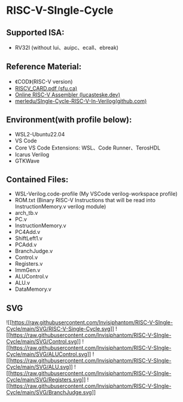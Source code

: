 # RISC-V-SIngle-Cycle
## Supported ISA:
- RV32I (without lui、auipc、ecall、ebreak)
## Reference Material:
- 《COD》(RISC-V version)
- [RISCV_CARD.pdf (sfu.ca)](https://www.cs.sfu.ca/~ashriram/Courses/CS295/assets/notebooks/RISCV/RISCV_CARD.pdf)
- [Online RISC-V Assembler (lucasteske.dev)](https://riscvasm.lucasteske.dev/#)
- [merledu/SIngle-Cycle-RISC-V-In-Verilog(github.com)](https://github.com/merledu/SIngle-Cycle-RISC-V-In-Verilog)

## Environment(with profile below):
- WSL2-Ubuntu22.04
- VS Code
- Core VS  Code Extensions:
WSL、Code Runner、TerosHDL
- Icarus Verilog
- GTKWave

## Contained Files:
- WSL-Verilog.code-profile (My VSCode verilog-workspace profile)
- ROM.txt (Binary RISC-V Instructions that will be read into InstructionMemory.v verilog module)
- arch_tb.v
- PC.v
- InstructionMemory.v
- PC4Add.v
- ShiftLeft1.v
- PCAdd.v
- BranchJudge.v
- Control.v
- Registers.v
- ImmGen.v
- ALUControl.v
- ALU.v
- DataMemory.v

## SVG
![[https://raw.githubusercontent.com/Invisiphantom/RISC-V-SIngle-Cycle/main/SVG/RISC-V-Single-Cycle.svg]]
![[https://raw.githubusercontent.com/Invisiphantom/RISC-V-SIngle-Cycle/main/SVG/Control.svg]]
![[https://raw.githubusercontent.com/Invisiphantom/RISC-V-SIngle-Cycle/main/SVG/ALUControl.svg]]
![[https://raw.githubusercontent.com/Invisiphantom/RISC-V-SIngle-Cycle/main/SVG/ALU.svg]]
![[https://raw.githubusercontent.com/Invisiphantom/RISC-V-SIngle-Cycle/main/SVG/Registers.svg]]
![[https://raw.githubusercontent.com/Invisiphantom/RISC-V-SIngle-Cycle/main/SVG/BranchJudge.svg]]
